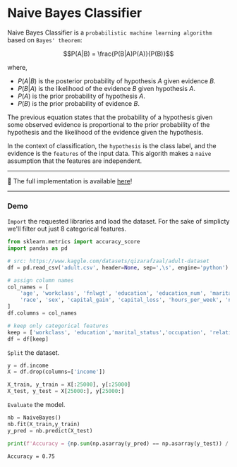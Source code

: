 # Naive Bayes Classifier

Naive Bayes Classifier is a `probabilistic machine learning algorithm` based on `Bayes' theorem`:

$$P(A|B) = \frac{P(B|A)P(A)}{P(B)}$$

where, 

* $P(A|B)$ is the posterior probability of hypothesis $A$ given evidence $B$.
* $P(B|A)$ is the likelihood of the evidence $B$ given hypothesis $A$.
* $P(A)$ is the prior probability of hypothesis $A$.
* $P(B)$ is the prior probability of evidence $B$.


The previous equation states that the probability of a hypothesis given some observed evidence is proportional to the prior probability of the hypothesis and the likelihood of the evidence given the hypothesis. 

In the context of classification, the `hypothesis` is the class label, and the evidence is the `features` of the input data. This algorith makes a `naive` assumption that the features are independent.


---

📍 The full implementation is available [here](./naive-bayes.py)!

--- 

### Demo

`Import` the requested libraries and load the dataset. For the sake of simplicty we'll filter out just 8 categorical features. 

```python
from sklearn.metrics import accuracy_score
import pandas as pd

# src: https://www.kaggle.com/datasets/qizarafzaal/adult-dataset
df = pd.read_csv('adult.csv', header=None, sep=',\s', engine='python')

# assign column names
col_names = [
    'age', 'workclass', 'fnlwgt', 'education', 'education_num', 'marital_status', 'occupation', 'relationship',
    'race', 'sex', 'capital_gain', 'capital_loss', 'hours_per_week', 'native_country', 'income'
]
df.columns = col_names

# keep only categorical features
keep = ['workclass', 'education','marital_status','occupation', 'relationship', 'race', 'sex', 'native_country', 'income']  
df = df[keep]
```

`Split` the dataset.

```python
y = df.income
X = df.drop(columns=['income'])

X_train, y_train = X[:25000], y[:25000]
X_test, y_test = X[25000:], y[25000:]
```

`Evaluate` the model.

```python
nb = NaiveBayes()
nb.fit(X_train,y_train)
y_pred = nb.predict(X_test)

print(f'Accuracy = {np.sum(np.asarray(y_pred) == np.asarray(y_test)) / len(X_test) :.2f}')
```

```
Accuracy = 0.75
```
